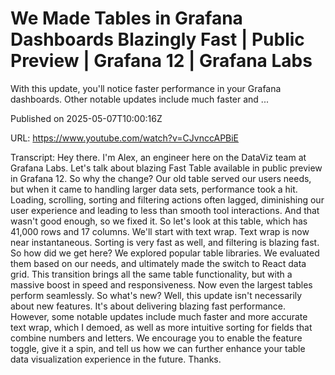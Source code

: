 # We Made Tables in Grafana Dashboards Blazingly Fast | Public Preview | Grafana 12 | Grafana Labs

With this update, you'll notice faster performance in your Grafana dashboards. Other notable updates include much faster and ...

Published on 2025-05-07T10:00:16Z

URL: https://www.youtube.com/watch?v=CJvnccAPBiE

Transcript: Hey there. I'm Alex, an engineer here
on the DataViz team at Grafana Labs. Let's talk about blazing Fast Table
available in public preview in Grafana 12. So why the change? Our old
table served our users needs, but when it came to handling larger data
sets, performance took a hit. Loading, scrolling, sorting and
filtering actions often lagged, diminishing our user experience and
leading to less than smooth tool interactions. And that wasn't
good enough, so we fixed it. So let's look at this table, which
has 41,000 rows and 17 columns. We'll start with text wrap. Text
wrap is now near instantaneous. Sorting is very fast as well, and filtering is blazing fast. So how did we get here? We
explored popular table libraries. We evaluated them based on our needs, and ultimately made the
switch to React data grid. This transition brings all
the same table functionality, but with a massive boost in
speed and responsiveness. Now even the largest tables perform
seamlessly. So what's new? Well, this update isn't necessarily
about new features. It's about delivering blazing
fast performance. However, some notable updates include much
faster and more accurate text wrap, which I demoed, as well as more intuitive sorting for
fields that combine numbers and letters. We encourage you to enable the
feature toggle, give it a spin, and tell us how we can further enhance
your table data visualization experience in the future. Thanks.


